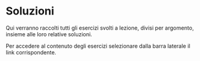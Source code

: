 # Soluzioni

Qui verranno raccolti tutti gli esercizi svolti a lezione, divisi per argomento, insieme alle loro relative soluzioni.

Per accedere al contenuto degli esercizi selezionare dalla barra laterale il link corrispondente.
